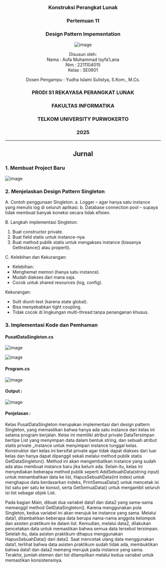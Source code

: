 <div align="center">

### Konstruksi Perangkat Lunak

### Pertemuan 11
### Design Pattern Impementation

![image](https://github.com/user-attachments/assets/2948daec-1e7a-4765-8f23-df638a387c87)

Disusun oleh:  
Nama : Aufa Muhammad Isyfa’Lana  
Nim : 2211104015  
Kelas : SE0601

Dosen Pengampu : 
Yudha Islami Sulistya, S.Kom., M.Cs. 

### PRODI S1 REKAYASA PERANGKAT LUNAK  
### FAKULTAS INFORMATIKA  
### TELKOM UNIVERSITY PURWOKERTO  
### 2025

</div>

---
<div align="center">

## Jurnal

</div>

### 1. Membuat Project Baru

![image](https://github.com/user-attachments/assets/841b0263-0677-4dc6-bbf5-747ebd03eca5)

### 2. Menjelaskan Design Pattern Singleton
A. Contoh penggunaan Singleton:
a. Logger – agar hanya satu instance yang menulis log di seluruh aplikasi.
b. Database connection pool – supaya tidak membuat banyak koneksi secara tidak efisien.

B. Langkah implementasi Singleton:
1. Buat constructor private.
2. Buat field statis untuk instance-nya.
3. Buat method publik statis untuk mengakses instance (biasanya GetInstance() atau properti).

C. Kelebihan dan Kekurangan:
- Kelebihan:
- Menghemat memori (hanya satu instance).
- Mudah diakses dari mana saja.
- Cocok untuk shared resources (log, config).

Kekurangan:
- Sulit diunit-test (karena state global).
- Bisa menyebabkan tight coupling.
- Tidak cocok di lingkungan multi-thread tanpa penanganan khusus.

### 3. Implementasi Kode dan Pemhaman
#### PusatDataSingleton.cs

![image](https://github.com/user-attachments/assets/78631168-00b5-4e2e-8869-4d98a81e3a8c)

![image](https://github.com/user-attachments/assets/7cda0c65-2a6f-47c6-a3cb-70a9c316ddf6)

#### Program.cs

![image](https://github.com/user-attachments/assets/8266d22d-07fc-4625-a29d-8411bfaa2944)

#### Output :

![image](https://github.com/user-attachments/assets/b82eef20-fb9f-4ef8-90b0-93b7abb24a40)

#### Penjelasan : 
Kelas PusatDataSingleton merupakan implementasi dari design pattern Singleton, yang memastikan bahwa hanya ada satu instance dari kelas ini selama program berjalan. Kelas ini memiliki atribut private DataTersimpan bertipe List<string> yang menyimpan data dalam bentuk string, dan sebuah atribut statis private _instance untuk menyimpan instance tunggal kelas. Konstruktor dari kelas ini bersifat private agar tidak dapat diakses dari luar kelas dan hanya dapat dipanggil sekali melalui method publik statis GetDataSingleton(). Method ini akan mengembalikan instance yang sudah ada atau membuat instance baru jika belum ada. Selain itu, kelas ini menyediakan beberapa method publik seperti AddSebuahData(string input) untuk menambahkan data ke list, HapusSebuahData(int index) untuk menghapus data berdasarkan indeks, PrintSemuaData() untuk mencetak isi list satu per satu ke konsol, serta GetSemuaData() untuk mengambil seluruh isi list sebagai objek List<string>.

Pada bagian Main, dibuat dua variabel data1 dan data2 yang sama-sama memanggil method GetDataSingleton(). Karena menggunakan pola Singleton, kedua variabel ini akan merujuk ke instance yang sama. Melalui data1, ditambahkan beberapa data berupa nama-nama anggota kelompok dan asisten praktikum ke dalam list. Kemudian, melalui data2, dilakukan pencetakan data untuk memastikan bahwa semua data tersebut tersimpan. Setelah itu, data asisten praktikum dihapus menggunakan HapusSebuahData() dari data2. Saat mencetak ulang data menggunakan data1, terlihat bahwa data asisten praktikum sudah tidak ada, membuktikan bahwa data1 dan data2 memang merujuk pada instance yang sama. Terakhir, jumlah elemen dari list ditampilkan melalui kedua variabel untuk memastikan konsistensinya.

